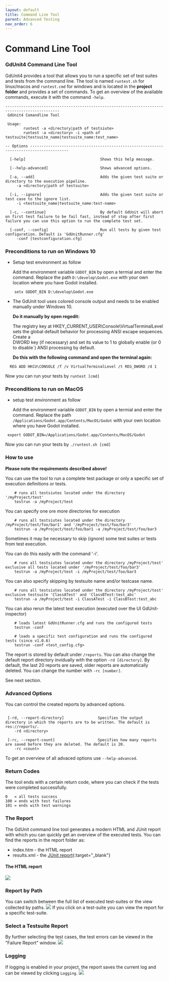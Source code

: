 ```yaml
---
layout: default
title: Command Line Tool
parent: Advanced Testing
nav_order: 6
---
```


# Command Line Tool

### GdUnit4 Command Line Tool
GdUnit4 provides a tool that allows you to run a specific set of test suites and tests from the command line.
The tool is named `runtest.sh` for linux/macos and `runtest.cmd` for windows and is located in the **project folder** and provides a set of commands.
To get an overview of the available commands, execute it with the command `-help`.


```
----------------------------------------------------------------------------------------------
 GdUnit4 Comandline Tool

 Usage:
        runtest -a <directory|path of testsiute>
        runtest -a <directory> -i <path of testsuite|testsuite_name|testsuite_name:test_name>

-- Options ---------------------------------------------------------------------------------------

  [-help]                                 Shows this help message.

  [--help-advanced]                       Shows advanced options.

  [-a, --add]                             Adds the given test suite or directory to the execution pipeline.
     -a <directory|path of testsuite>

  [-i, --ignore]                          Adds the given test suite or test case to the ignore list.
     -i <testsuite_name|testsuite_name:test-name>

  [-c, --continue]                        By default GdUnit will abort on first test failure to be fail fast, instead of stop after first failure you can use this option to run the complete test set.

  [-conf, --config]                       Run all tests by given test configuration. Default is 'GdUnitRunner.cfg'
     -conf [testconfiguration.cfg]
```

### Preconditions to run on Windows 10
- Setup test environment as follow

  Add the environment variable `GODOT_BIN` by open a termial and enter the command.
  Replace the path `D:\develop\Godot.exe` with your own location where you have Godot installed.
```
    setx GODOT_BIN D:\develop\Godot.exe
```
- The GdUnit tool uses colored console output and needs to be enabled manually under Windows 10.

  **Do it manually by open regedit:**

  The registry key at HKEY_CURRENT_USER\Console\VirtualTerminalLevel sets the global default behavior for processing ANSI escape sequences. Create a     
  DWORD key (if necessary) and set its value to 1 to globally enable (or 0 to disable`) ANSI processing by default.
  
  **Do this with the following command and open the terminal again:**
```
  REG ADD HKCU\CONSOLE /f /v VirtualTerminalLevel /t REG_DWORD /d 1
```


Now you can run your tests by `runtest [cmd]`


### Preconditions to run on MacOS
- setup test environment as follow
  
  Add the environment variable `GODOT_BIN` by open a termial and enter the command.
  Replace the path `/Applications/Godot.app/Contents/MacOS/Godot` with your own location where you have Godot installed.
```
 export GODOT_BIN=/Applications/Godot.app/Contents/MacOS/Godot
``` 

Now you can run your tests by `./runtest.sh [cmd]`

### How to use
**Please note the requirements described above!**

You can use the tool to run a complete test package or only a specific set of execution definitions or tests.

```
    # runs all testsiutes located under the directory '/myProject/test'
    testrun -a /myProject/test
```

You can specify one ore more directories for execution
```
    # runs all testsiutes located under the directory /myProject/test/foo/bar1' and '/myProject/test/foo/bar3'
    testrun -a /myProject/test/foo/bar1 -a /myProject/test/foo/bar3
```

Sometimes it may be necessary to skip (ignore) some test suites or tests from test execution.

You can do this easily with the command '-i'.
```
    # runs all testsiutes located under the directory /myProject/test' exclusive all tests located under '/myProject/test/foo/bar3'
    testrun -a /myProject/test -i /myProject/test/foo/bar3
```
You can also specify skipping by testsuite name and/or testcase name.
```
    # runs all testsiutes located under the directory /myProject/test' exclusive testsuite 'ClassATest' and 'ClassBTest:test_abc'
    testrun -a /myProject/test -i ClassATest -i ClassBTest:test_abc
```

You can also rerun the latest test execution (executed over the UI GdUnit-inspector)
```
    # loads latest GdUnitRunner.cfg and runs the configured tests
    testrun -conf
```

```
    # loads a specific test configuration and runs the configured tests (since v1.0.6)
    testrun -conf <test_config.cfg>
```


The report is stored by default under `/reports`. You can also change the default report directory invidually with the option `-rd [directory]`.
By default, the last 20 reports are saved, older reports are automatically deleted. You can change the number with `-rc [number]`.

See next section.

### Advanced Options
You can control the created reports by advanced options.

```

 [-rd, --report-directory]               Specifies the output directory in which the reports are to be written. The default is res://reports/.
    -rd <directory>

 [-rc, --report-count]                   Specifies how many reports are saved before they are deleted. The default is 20.
    -rc <count>

```
To get an overview of all advaced options use `--help-advanced`.


### Return Codes
The tool ends with a certain return code, where you can check if the tests were completed successfully.
```
0   = all tests success
100 = ends with test failures
101 = ends with test warnings
```

### The Report
The GdUnit command line tool generates a modern HTML and JUnit report with which you can quickly get an overview of the executed tests. 
You can find the reports in the report folder as:
- index.htm - the HTML report
- results.xml - the [JUnit report](https://www.ibm.com/docs/en/developer-for-zos/14.1.0?topic=formats-junit-xml-format){:target="_blank"}


#### The HTML report
![](/gdUnit4/assets/images/reports/GdUnit3Report-main.png)


### Report by Path
You can switch between the full list of executed test-suites or the view collected by paths.
![](/gdUnit4/assets/images/reports/GdUnit3Report-sort-by-path.png)
If you click on a test-suite you can view the report for a specific test-suite.

### Select a Testsuite Report
By further selecting the test cases, the test errors can be viewed in the "Failure Report" window.
![](/gdUnit4/assets/images/reports/GdUnit3Report-failure-report.png)

### Logging
If logging is enabled in your project, the report saves the current log and can be viewed by clicking `Logging`.
![](/gdUnit4/assets/images/reports/GdUnit3Report-logging.png)

